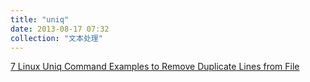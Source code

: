 ```yaml
---
title: "uniq"
date: 2013-08-17 07:32
collection: "文本处理"
---
```



[7 Linux Uniq Command Examples to Remove Duplicate Lines from File](http://www.thegeekstuff.com/2013/05/uniq-command-examples/)
